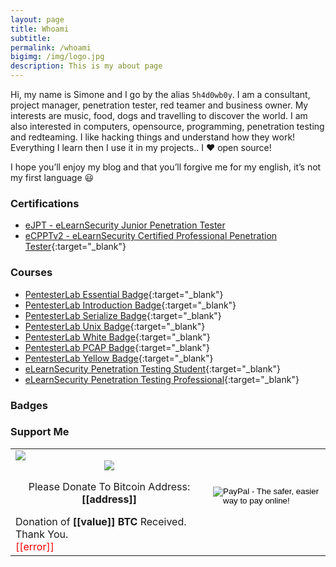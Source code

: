 ```yaml
---
layout: page
title: Whoami
subtitle: 
permalink: /whoami
bigimg: /img/logo.jpg
description: This is my about page
---
```


Hi, my name is Simone and I go by the alias `5h4d0wb0y`. I am a consultant, project manager, penetration tester, red teamer and business owner. My interests are music, food, dogs and travelling to discover the world. I am also interested in computers, opensource, programming, penetration testing and redteaming. I like hacking things and understand how they work! Everything I learn then I use it in my projects.. I :heart: open source!

I hope you’ll enjoy my blog and that you’ll forgive me for my english, it’s not my first language :smiley:


### <i class="fas fa-graduation-cap"></i> Certifications

* [eJPT - eLearnSecurity Junior Penetration Tester](https://www.elearnsecurity.com/certification/verify/?c=17034152-01c9-471d-8873-94c5fc6a6b8e)
* [eCPPTv2 - eLearnSecurity Certified Professional Penetration Tester](https://www.elearnsecurity.com/certification/verify?c=62d1458c-2ced-43f6-b70c-205417df45c5){:target="_blank"}


### <i class="fas fa-graduation-cap"></i> Courses

* [PentesterLab Essential Badge](https://pentesterlab.com/profile/ad2597cc94153fdac115c823b4){:target="_blank"}
* [PentesterLab Introduction Badge](https://pentesterlab.com/profile/ad2597cc94153fdac115c823b4){:target="_blank"}
* [PentesterLab Serialize Badge](https://pentesterlab.com/profile/ad2597cc94153fdac115c823b4){:target="_blank"}
* [PentesterLab Unix Badge](https://pentesterlab.com/profile/ad2597cc94153fdac115c823b4){:target="_blank"}
* [PentesterLab White Badge](https://pentesterlab.com/profile/ad2597cc94153fdac115c823b4){:target="_blank"}
* [PentesterLab PCAP Badge](https://pentesterlab.com/profile/ad2597cc94153fdac115c823b4){:target="_blank"}
* [PentesterLab Yellow Badge](https://pentesterlab.com/profile/ad2597cc94153fdac115c823b4){:target="_blank"}
* [eLearnSecurity Penetration Testing Student](https://www.elearnsecurity.com/course/penetration_testing_student/){:target="_blank"}
* [eLearnSecurity Penetration Testing Professional](https://www.elearnsecurity.com/course/penetration_testing/){:target="_blank"}


### <i class="far fa-id-badge"></i> Badges

<script src="https://www.hackthebox.eu/badge/8011"></script>

<script src="https://tryhackme.com/badge/77276"></script>

### <i class="fas fa-donate"></i> Support Me

<table class="table table-borderless no-border">
  <tr class="borderless">
    <td>
      <script type="text/javascript" src="https://ajax.googleapis.com/ajax/libs/jquery/1.8.0/jquery.min.js"></script>
      <script type="text/javascript" src="https://blockchain.info/Resources/js/pay-now-button.js"></script>
      <div style="font-size:16px;margin:0 auto;width:300px" class="blockchain-btn" data-address="18vSjKGPMS6wgBa2ND8RubbvuzSgkvrQaE" data-shared="false">
        <div class="blockchain stage-begin">
            <img src="https://blockchain.info/Resources/buttons/donate_64.png"/>
        </div>
        <div class="blockchain stage-loading" style="text-align:center">
          <img src="https://blockchain.info/Resources/loading-large.gif"/>
        </div>
        <div class="blockchain stage-ready">
          <p align="center">Please Donate To Bitcoin Address: <b>[[address]]</b></p>
          <p align="center" class="qr-code"></p>
        </div>
        <div class="blockchain stage-paid">
          Donation of <b>[[value]] BTC</b> Received. Thank You.
        </div>
        <div class="blockchain stage-error">
          <font color="red">[[error]]</font>
        </div>
      </div>
    </td>
    <td>
      <form action="https://www.paypal.com/cgi-bin/webscr" method="post" target="_top">
        <input type="hidden" name="cmd" value="_s-xclick">
        <input type="hidden" name="hosted_button_id" value="626Y5ZB94X3NE">
        <input type="image" src="https://www.paypalobjects.com/en_US/IT/i/btn/btn_donateCC_LG.gif" border="0"   name="submit" alt="PayPal - The safer, easier way to pay online!">
        <img alt="" border="0" src="https://www.paypalobjects.com/en_US/i/scr/pixel.gif" width="1" height="1">
      </form>
    </td>
  </tr>
</table>
